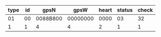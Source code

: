 | type  | id  | gpsN     | gpsW       | heart | status | check |
|-------|-----|----------|------------|-------|--------|-------|
| 01    | 00  | 0088B800 |  00000000  |  0000 |   03   |  32   |
| 1     | 1   |   4      |   4        |  2    |  1     |  1    |
